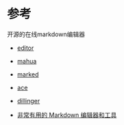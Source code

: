 
参考
======================================

开源的在线markdown编辑器

* [editor](https://github.com/pandao/editor.md)
* [mahua](https://github.com/jserme/mahua)
* [marked](https://github.com/chjj/marked)
* [ace](https://ace.c9.io/)
* [dillinger](https://github.com/joemccann/dillinger)


* [非常有用的 Markdown 编辑器和工具](http://www.oschina.net/news/50322/markdown-editors-and-tools)
